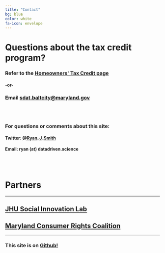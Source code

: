 ```yaml
---
title: "Contact"
bg: blue
color: white
fa-icon: envelope
---
```


# Questions about the tax credit program?


### Refer to the [**Homeowners' Tax Credit page**](http://dat.maryland.gov/realproperty/Pages/Homeowners'-Property-Tax-Credit-Program.aspx)


#### -or-

### Email [sdat.baltcity@maryland.gov](mailto:sdat.baltcity@maryland.gov)

<br><br>

### For questions or comments about this site:

#### Twitter: [@Ryan_J_Smith](http://www.twitter.com/Ryan_J_Smith)

#### Email: ryan (at) datadriven.science

<br><br>

# Partners
---

## [JHU Social Innovation Lab](http://www.thesocialinnovationlab.org)

## [Maryland Consumer Rights Coalition](http://www.marylandconsumers.org/)

---

### This site is on [Github!](https://github.com/Ryan-J-Smith/baltimore-tax-credit-site)
